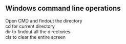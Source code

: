 ## Windows command line operations  
Open CMD and findout the directory  
cd for current directory  
dir to findout all the directories  
cls to clear the entire screen
